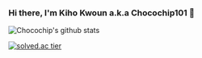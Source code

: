 ### Hi there, I'm Kiho Kwoun a.k.a Chocochip101 👋

![Chocochip's github stats](https://github-readme-stats.vercel.app/api?username=Chocochip101&show_icons=true)

[![solved.ac tier](http://mazassumnida.wtf/api/generate_badge?boj=kiho1998)](https://solved.ac/kiho1998)
<!--
**Chocochip101/Chocochip101** is a ✨ _special_ ✨ repository because its `README.md` (this file) appears on your GitHub profile.

Here are some ideas to get you started:

- 🔭 I’m currently working on ...
- 🌱 I’m currently learning ...
- 👯 I’m looking to collaborate on ...
- 🤔 I’m looking for help with ...
- 💬 Ask me about ...
- 📫 How to reach me: ...
- 😄 Pronouns: ...
- ⚡ Fun fact: ...
-->
